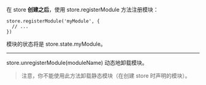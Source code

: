 在 store **创建之后**，使用 store.registerModule 方法注册模块：

```
store.registerModule('myModule', {
  // ...
})
```
模块的状态将是 store.state.myModule。

---

store.unregisterModule(moduleName) 动态地卸载模块。

>注意，你不能使用此方法卸载静态模块（在创建 store 时声明的模块）。